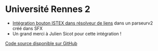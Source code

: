 # Université Rennes 2

* [Intégration bouton ISTEX dans résolveur de liens](https://doc.istex.fr/users/integration/discovery-tools/#primo-exlibris) dans un parseurv2 créé dans SFX
* Un grand merci à Julien Sicot pour cette intégration !

[Code source disponible sur GitHub](https://github.com/jsicot/sfxbur2)

